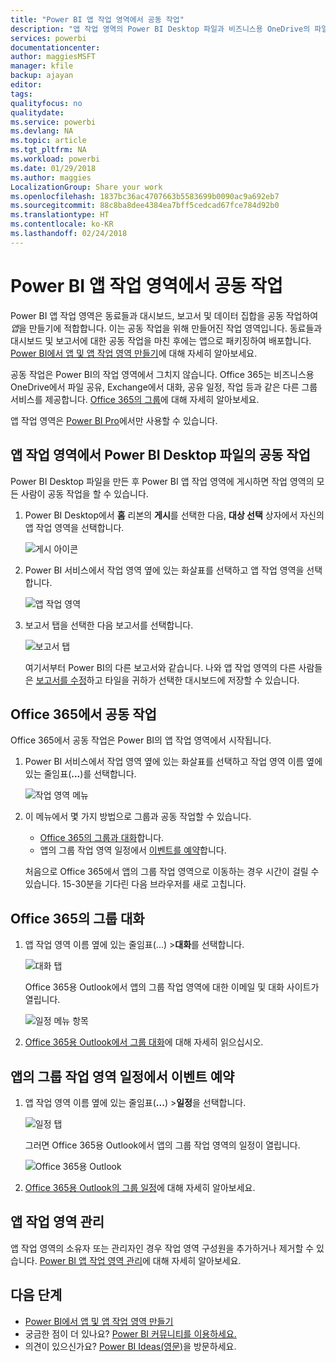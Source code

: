 ```yaml
---
title: "Power BI 앱 작업 영역에서 공동 작업"
description: "앱 작업 영역의 Power BI Desktop 파일과 비즈니스용 OneDrive의 파일, Exchange의 대화, 달력 및 작업의 공유와 같은 Office 365 서비스의 공동 작업에 대해 알아보세요."
services: powerbi
documentationcenter: 
author: maggiesMSFT
manager: kfile
backup: ajayan
editor: 
tags: 
qualityfocus: no
qualitydate: 
ms.service: powerbi
ms.devlang: NA
ms.topic: article
ms.tgt_pltfrm: NA
ms.workload: powerbi
ms.date: 01/29/2018
ms.author: maggies
LocalizationGroup: Share your work
ms.openlocfilehash: 1837bc36ac4707663b5583699b0090ac9a692eb7
ms.sourcegitcommit: 88c8ba8dee4384ea7bff5cedcad67fce784d92b0
ms.translationtype: HT
ms.contentlocale: ko-KR
ms.lasthandoff: 02/24/2018
---
```

# <a name="collaborate-in-your-power-bi-app-workspace"></a>Power BI 앱 작업 영역에서 공동 작업
Power BI 앱 작업 영역은 동료들과 대시보드, 보고서 및 데이터 집합을 공동 작업하여 *앱*을 만들기에 적합합니다. 이는 공동 작업을 위해 만들어진 작업 영역입니다. 동료들과 대시보드 및 보고서에 대한 공동 작업을 마친 후에는 앱으로 패키징하여 배포합니다. [Power BI에서 앱 및 앱 작업 영역 만들기](service-create-distribute-apps.md)에 대해 자세히 알아보세요. 

공동 작업은 Power BI의 작업 영역에서 그치지 않습니다. Office 365는 비즈니스용 OneDrive에서 파일 공유, Exchange에서 대화, 공유 일정, 작업 등과 같은 다른 그룹 서비스를 제공합니다. [Office 365의 그룹](https://support.office.com/article/Create-a-group-in-Office-365-7124dc4c-1de9-40d4-b096-e8add19209e9)에 대해 자세히 알아보세요.

앱 작업 영역은 [Power BI Pro](service-free-vs-pro.md)에서만 사용할 수 있습니다.

## <a name="collaborate-on-power-bi-desktop-files-in-your-app-workspace"></a>앱 작업 영역에서 Power BI Desktop 파일의 공동 작업
Power BI Desktop 파일을 만든 후 Power BI 앱 작업 영역에 게시하면 작업 영역의 모든 사람이 공동 작업을 할 수 있습니다.

1. Power BI Desktop에서 **홈** 리본의 **게시**를 선택한 다음, **대상 선택** 상자에서 자신의 앱 작업 영역을 선택합니다.
   
    ![게시 아이콘](media/service-collaborate-power-bi-workspace/power-bi-group-publish-pbix.png)
2. Power BI 서비스에서 작업 영역 옆에 있는 화살표를 선택하고 앱 작업 영역을 선택합니다.
   
    ![앱 작업 영역](media/service-collaborate-power-bi-workspace/power-bi-workspace-nav-arrow.png)
3. 보고서 탭을 선택한 다음 보고서를 선택합니다.
   
    ![보고서 탭](media/service-collaborate-power-bi-workspace/power-bi-workspace-report.png)
   
    여기서부터 Power BI의 다른 보고서와 같습니다. 나와 앱 작업 영역의 다른 사람들은 [보고서를 수정](service-reports.md)하고 타일을 귀하가 선택한 대시보드에 저장할 수 있습니다.

## <a name="collaborate-in-office-365"></a>Office 365에서 공동 작업
Office 365에서 공동 작업은 Power BI의 앱 작업 영역에서 시작됩니다.

1. Power BI 서비스에서 작업 영역 옆에 있는 화살표를 선택하고 작업 영역 이름 옆에 있는 줄임표(**...**)를 선택합니다. 
   
   ![작업 영역 메뉴](media/service-collaborate-power-bi-workspace/power-bi-app-ellipsis.png)
2. 이 메뉴에서 몇 가지 방법으로 그룹과 공동 작업할 수 있습니다. 
   
   * [Office 365의 그룹과 대화](service-collaborate-power-bi-workspace.md#have-a-group-conversation-in-office-365)합니다.
   * 앱의 그룹 작업 영역 일정에서 [이벤트를 예약](service-collaborate-power-bi-workspace.md#schedule-an-event-on-the-group-workspace-calendar)합니다.
   
   처음으로 Office 365에서 앱의 그룹 작업 영역으로 이동하는 경우 시간이 걸릴 수 있습니다. 15-30분을 기다린 다음 브라우저를 새로 고칩니다.

## <a name="have-a-group-conversation-in-office-365"></a>Office 365의 그룹 대화
1. 앱 작업 영역 이름 옆에 있는 줄임표(...) \>**대화**를 선택합니다. 
   
    ![대화 탭](media/service-collaborate-power-bi-workspace/power-bi-app-ellipsis.png)
   
   Office 365용 Outlook에서 앱의 그룹 작업 영역에 대한 이메일 및 대화 사이트가 열립니다.
   
   ![일정 메뉴 항목](media/service-collaborate-power-bi-workspace/pbi_grps_o365convo.png)
2. [Office 365용 Outlook에서 그룹 대화](https://support.office.com/Article/Have-a-group-conversation-a0482e24-a769-4e39-a5ba-a7c56e828b22)에 대해 자세히 읽으십시오.

## <a name="schedule-an-event-on-the-apps-group-workspace-calendar"></a>앱의 그룹 작업 영역 일정에서 이벤트 예약
1. 앱 작업 영역 이름 옆에 있는 줄임표(**...**) \>**일정**을 선택합니다. 
   
   ![일정 탭](media/service-collaborate-power-bi-workspace/power-bi-app-ellipsis.png)
   
   그러면 Office 365용 Outlook에서 앱의 그룹 작업 영역의 일정이 열립니다.
   
   ![Office 365용 Outlook](media/service-collaborate-power-bi-workspace/pbi_grps_o365_calendar.png)
2. [Office 365용 Outlook의 그룹 일정](https://support.office.com/Article/Add-edit-and-subscribe-to-group-events-0cf1ad68-1034-4306-b367-d75e9818376a)에 대해 자세히 알아보세요.

## <a name="manage-an-app-workspace"></a>앱 작업 영역 관리
앱 작업 영역의 소유자 또는 관리자인 경우 작업 영역 구성원을 추가하거나 제거할 수 있습니다. [Power BI 앱 작업 영역 관리](service-manage-app-workspace-in-power-bi-and-office-365.md)에 대해 자세히 알아보세요.

## <a name="next-steps"></a>다음 단계
* [Power BI에서 앱 및 앱 작업 영역 만들기](service-create-distribute-apps.md)
* 궁금한 점이 더 있나요? [Power BI 커뮤니티를 이용하세요.](http://community.powerbi.com/)
* 의견이 있으신가요? [Power BI Ideas(영문)](https://ideas.powerbi.com/forums/265200-power-bi)을 방문하세요.

